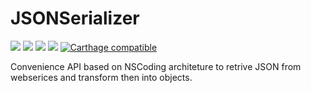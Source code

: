 # JSONSerializer

![](https://img.shields.io/badge/Platform-iOS%209%2B-green.svg)
![](https://img.shields.io/badge/Xcode-7.3-blue.svg)
![](https://img.shields.io/badge/Language-Swift-orange.svg)
![](https://img.shields.io/badge/Compatible-ObjC-0055ff.svg)
[![Carthage compatible](https://img.shields.io/badge/Carthage-compatible-4BC51D.svg?style=flat)](https://github.com/Carthage/Carthage) 

Convenience API based on NSCoding architeture to retrive JSON from webserices and transform then into objects.

